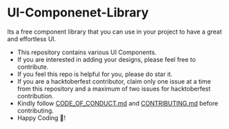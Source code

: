 # UI-Componenet-Library
Its a free component library that you can use in your project to have a great and effortless UI.

- This repository contains various UI Components.
- If you are interested in adding your designs, please feel free to contribute.
- If you feel this repo is helpful for you, please do star it.
- If you are a hacktoberfest contributor, claim only one issue at a time from this repository and a maximum of two issues for hacktoberfest contribution.
- Kindly follow [CODE_OF_CONDUCT.md](https://github.com/Riddhi9570/HackerrankPracticeProblems/blob/main/CODE_OF_CONDUCT.md) and [CONTRIBUTING.md](https://github.com/coding-geek4/UI-Componenet-Library/blob/main/CONTRIBUTING.md) before contributing.
- Happy Coding 🥳!
